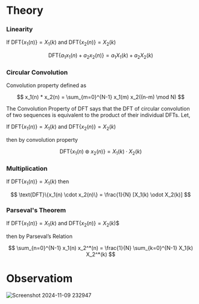 # Theory
### Linearity

If $\text{DFT}\{x_1(n)\} = X_1(k)$ and $\text{DFT}\{x_2(n)\} = X_2(k)$

$$
\text{DFT}\{a_1 x_1(n) + a_2 x_2(n)\} = a_1 X_1(k) + a_2 X_2(k)
$$

### Circular Convolution
Convolution property defined as

$$
x_1(n) * x_2(n) = \sum_{m=0}^{N-1} x_1(m) x_2((n-m) \mod N)
$$

The Convolution Property of DFT says that the DFT of circular convolution of two sequences is equivalent to the product of their individual DFTs. Let,

If $\text{DFT}\{x_1(n)\} = X_1(k)$ and $\text{DFT}\{x_2(n)\} = X_2(k)$

then by convolution property

$$
\text{DFT}\{x_1(n) \circledast x_2(n)\} = X_1(k) \cdot X_2(k)
$$

### Multiplication
If $\text{DFT}\{x_1(n)\} = X_1(k)$ then

$$
\text{DFT}\{x_1(n) \cdot x_2(n)\} = \frac{1}{N} [X_1(k) \odot X_2(k)]
$$

### Parseval's Theorem
If $\text{DFT}\{x_1(n)\} = X_1(k)$ and $\text{DFT}\{x_2(n)\} = X_2(k)$$

then by Parseval’s Relation

$$
\sum_{n=0}^{N-1} x_1(n) x_2^*(n) = \frac{1}{N} \sum_{k=0}^{N-1} X_1(k) X_2^*(k)
$$

# Observatiom

![Screenshot 2024-11-09 232947](https://github.com/user-attachments/assets/017699ef-3758-4e19-87c8-9878903523f1)


